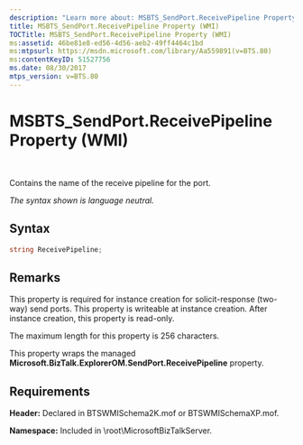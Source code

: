 ```yaml
---
description: "Learn more about: MSBTS_SendPort.ReceivePipeline Property (WMI)"
title: MSBTS_SendPort.ReceivePipeline Property (WMI)
TOCTitle: MSBTS_SendPort.ReceivePipeline Property (WMI)
ms:assetid: 46be81e8-ed56-4d56-aeb2-49ff4464c1bd
ms:mtpsurl: https://msdn.microsoft.com/library/Aa559891(v=BTS.80)
ms:contentKeyID: 51527756
ms.date: 08/30/2017
mtps_version: v=BTS.80
---
```


# MSBTS\_SendPort.ReceivePipeline Property (WMI)

 

Contains the name of the receive pipeline for the port.

*The syntax shown is language neutral.*

## Syntax

```C#
string ReceivePipeline;  
```

## Remarks

This property is required for instance creation for solicit-response (two-way) send ports. This property is writeable at instance creation. After instance creation, this property is read-only.

The maximum length for this property is 256 characters.

This property wraps the managed **Microsoft.BizTalk.ExplorerOM.SendPort.ReceivePipeline** property.

## Requirements

**Header:** Declared in BTSWMISchema2K.mof or BTSWMISchemaXP.mof.

**Namespace:** Included in \\root\\MicrosoftBizTalkServer.

